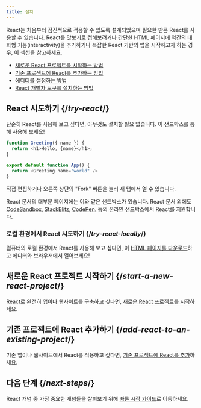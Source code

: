 ```yaml
---
title: 설치
---
```


<Intro>

React는 처음부터 점진적으로 적용할 수 있도록 설계되었으며 필요한 만큼 React를 사용할 수 있습니다. React를 맛보기로 접해보려거나 간단한 HTML 페이지에 약간의 대화형 기능(interactivity)을 추가하거나 복잡한 React 기반의 앱을 시작하고자 하는 경우, 이 섹션을 참고하세요.

</Intro>

<YouWillLearn isChapter={true}>

* [새로운 React 프로젝트를 시작하는 방법](/learn/start-a-new-react-project)
* [기존 프로젝트에 React를 추가하는 방법](/learn/add-react-to-an-existing-project)
* [에디터를 설정하는 방법](/learn/editor-setup)
* [React 개발자 도구를 설치하는 방법](/learn/react-developer-tools)

</YouWillLearn>

## React 시도하기 {/*try-react*/}

단순히 React를 사용해 보고 싶다면, 아무것도 설치할 필요 없습니다. 이 샌드박스를 통해 사용해 보세요!

<Sandpack>

```js
function Greeting({ name }) {
  return <h1>Hello, {name}</h1>;
}

export default function App() {
  return <Greeting name="world" />
}
```

</Sandpack>

직접 편집하거나 오른쪽 상단의 "Fork" 버튼을 눌러 새 탭에서 열 수 있습니다.

React 문서의 대부분 페이지에는 이와 같은 샌드박스가 있습니다. React 문서 외에도 [CodeSandbox](https://codesandbox.io/s/new), [StackBlitz](https://stackblitz.com/fork/react), [CodePen.](https://codepen.io/pen?&editors=0010&layout=left&prefill_data_id=3f4569d1-1b11-4bce-bd46-89090eed5ddb) 등의 온라인 샌드박스에서 React를 지원합니다.

### 로컬 환경에서 React 시도하기 {/*try-react-locally*/}

컴퓨터의 로컬 환경에서 React를 사용해 보고 싶다면, 이 [HTML 페이지를 다운로드](https://gist.githubusercontent.com/gaearon/0275b1e1518599bbeafcde4722e79ed1/raw/db72dcbf3384ee1708c4a07d3be79860db04bff0/example.html)하고 에디터와 브라우저에서 열어보세요!

## 새로운 React 프로젝트 시작하기 {/*start-a-new-react-project*/}

React로 완전히 앱이나 웹사이트를 구축하고 싶다면, [새로운 React 프로젝트를 시작](/learn/start-a-new-react-project)하세요.

## 기존 프로젝트에 React 추가하기 {/*add-react-to-an-existing-project*/}

기존 앱이나 웹사이트에서 React를 적용하고 싶다면, [기존 프로젝트에 React를 추가](/learn/add-react-to-an-existing-project)하세요.

## 다음 단계 {/*next-steps*/}
React 개념 중 가장 중요한 개념들을 살펴보기 위해 [빠른 시작 가이드](/learn)로 이동하세요.

